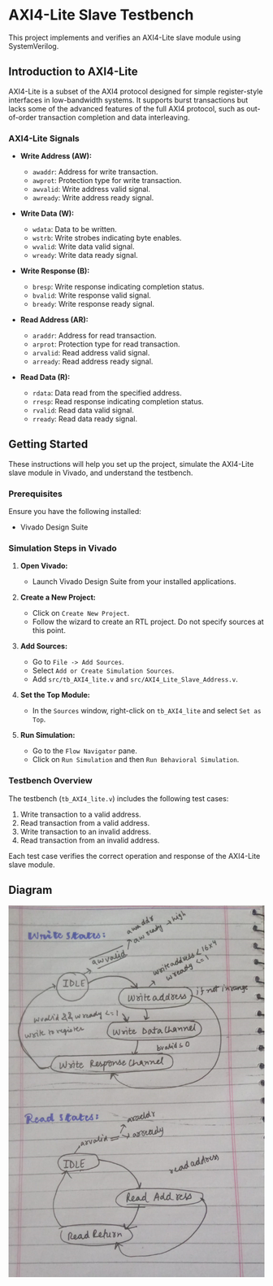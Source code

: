 # AXI4-Lite Slave Testbench

This project implements and verifies an AXI4-Lite slave module using SystemVerilog.

## Introduction to AXI4-Lite

AXI4-Lite is a subset of the AXI4 protocol designed for simple register-style interfaces in low-bandwidth systems. It supports burst transactions but lacks some of the advanced features of the full AXI4 protocol, such as out-of-order transaction completion and data interleaving.

### AXI4-Lite Signals

- **Write Address (AW):**
  - `awaddr`: Address for write transaction.
  - `awprot`: Protection type for write transaction.
  - `awvalid`: Write address valid signal.
  - `awready`: Write address ready signal.

- **Write Data (W):**
  - `wdata`: Data to be written.
  - `wstrb`: Write strobes indicating byte enables.
  - `wvalid`: Write data valid signal.
  - `wready`: Write data ready signal.

- **Write Response (B):**
  - `bresp`: Write response indicating completion status.
  - `bvalid`: Write response valid signal.
  - `bready`: Write response ready signal.

- **Read Address (AR):**
  - `araddr`: Address for read transaction.
  - `arprot`: Protection type for read transaction.
  - `arvalid`: Read address valid signal.
  - `arready`: Read address ready signal.

- **Read Data (R):**
  - `rdata`: Data read from the specified address.
  - `rresp`: Read response indicating completion status.
  - `rvalid`: Read data valid signal.
  - `rready`: Read data ready signal.

## Getting Started

These instructions will help you set up the project, simulate the AXI4-Lite slave module in Vivado, and understand the testbench.

### Prerequisites

Ensure you have the following installed:
- Vivado Design Suite

### Simulation Steps in Vivado

1. **Open Vivado:**
   - Launch Vivado Design Suite from your installed applications.

2. **Create a New Project:**

   - Click on `Create New Project`.
   - Follow the wizard to create an RTL project. Do not specify sources at this point.

3. **Add Sources:**

   - Go to `File -> Add Sources`.
   - Select `Add or Create Simulation Sources`.
   - Add `src/tb_AXI4_lite.v` and `src/AXI4_Lite_Slave_Address.v`.

4. **Set the Top Module:**

   - In the `Sources` window, right-click on `tb_AXI4_lite` and select `Set as Top`.

5. **Run Simulation:**

   - Go to the `Flow Navigator` pane.
   - Click on `Run Simulation` and then `Run Behavioral Simulation`.

### Testbench Overview

The testbench (`tb_AXI4_lite.v`) includes the following test cases:
1. Write transaction to a valid address.
2. Read transaction from a valid address.
3. Write transaction to an invalid address.
4. Read transaction from an invalid address.

Each test case verifies the correct operation and response of the AXI4-Lite slave module.

## Diagram

![AXI4_lite_Slave](diagram.png)



